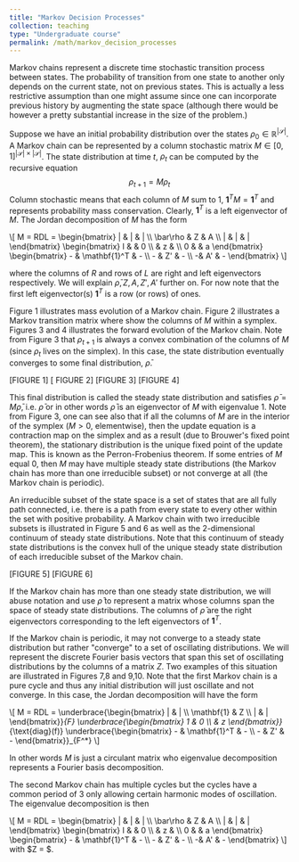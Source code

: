 ```yaml
---
title: "Markov Decision Processes"
collection: teaching
type: "Undergraduate course"
permalink: /math/markov_decision_processes
---
```


Markov chains represent a discrete time stochastic transition process between states.  The probability of transition from one state to another only depends on the current state, not on previous states.  This is actually a less restrictive assumption than one might assume since one can incorporate previous history by augmenting the state space (although there would be however a pretty substantial increase in the size of the problem.)


Suppose we have an initial probability distribution over the states $\rho_0 \in \mathbb{R}^{|\mathcal{S}|}$.  A Markov chain can be represented by a column stochastic matrix $M \in [0,1]^{|\mathcal{S}|\times|\mathcal{S}|}$.  The state distribution at time $t$, $\rho_t$ can be computed by the recursive equation
$$ \rho_{t+1} = M \rho_t $$
Column stochastic means that each column of $M$ sum to $1$, $\mathbf{1}^TM = \mathbf{1}^T$ and represents probability mass conservation.  Clearly, $\mathbf{1}^T$ is a left eigenvector of $M$.   The Jordan decomposition of $M$ has the form

\\[
M = RDL  =
\begin{bmatrix} | & | & | \\\\ \bar\rho & Z  & A \\\\ | & | & | \end{bmatrix}
\begin{bmatrix} I &  &  0 \\\\  & z  &  \\\\ 0 &  & a \end{bmatrix}
\begin{bmatrix} - & \mathbf{1}^T & - \\\\ - & Z'  & - \\\\ -& A' & - \end{bmatrix}
\\]

where the columns of $R$ and rows of $L$ are right and left eigenvectors respectively.  We will explain $\bar\rho, Z,A, Z',A'$ further on.  For now note that the first left eigenvector(s) $\mathbf{1}^T$ is a row (or rows) of ones.  


Figure 1 illustrates mass evolution of a Markov chain.  Figure 2 illustrates a Markov transition matrix where show the columns of $M$ within a symplex.    Figures 3 and 4 illustrates the forward evolution of the Markov chain.  Note from Figure 3 that $\rho_{t+1}$ is always a convex combination of the columns of $M$ (since $\rho_t$ lives on the simplex).  In this case, the state distribution eventually converges to some final distribution, $\bar{\rho}$.  

[FIGURE 1] [ FIGURE 2] 
[FIGURE 3] [FIGURE 4]

This final distribution is called the steady state distribution and satisfies $\bar{\rho} = M\bar{\rho}$, i.e. $\bar{\rho}$ or in other words $\bar{\rho}$ is an eigenvector of $M$ with eigenvalue $1$.   Note from Figure 3, one can see also that if all the columns of $M$ are in the interior of the symplex ($M > 0$, elementwise), then the update equation is a contraction map on the simplex and as a result (due to Brouwer's fixed point theorem), the stationary distribution is the unique fixed point of the update map.  This is known as the Perron-Frobenius theorem.  If some entries of $M$ equal 0, then $M$ may have multiple steady state distributions (the Markov chain has more than one irreducible subset) or not converge at all (the Markov chain is periodic).  

An irreducible subset of the state space is a set of states that are all fully path connected, i.e. there is a path from every state to every other within the set with positive probability.   A Markov chain with two irreducible subsets is illustrated in Figure 5 and 6 as well as the 2-dimensional continuum of steady state distributions.  Note that this continuum of steady state distributions is the convex hull of the unique steady state distribution of each irreducible subset of the Markov chain.  

[FIGURE 5] [FIGURE 6]

If the Markov chain has more than one steady state distribution, we will abuse notation and use $\bar{\rho}$ to represent a matrix whose columns span the space of steady state distributions.  The columns of $\bar{\rho}$ are the right eigenvectors corresponding to the left eigenvectors of $\mathbf{1}^T$.  

If the Markov chain is periodic, it may not converge to a steady state distribution but rather "converge" to a set of oscillating distributions.  We will represent the discrete Fourier basis vectors that span this set of oscillating distributions by the columns of a matrix $Z$.  Two examples of this situation are illustrated in Figures 7,8 and 9,10.  Note that the first Markov chain is a pure cycle and thus any initial distribution will just oscillate and not converge.  In this case, the Jordan decomposition will have the form

\\[
M = RDL  =
\underbrace{\begin{bmatrix} | & |  \\\\ \mathbf{1} & Z  \\\\ | & |  \end{bmatrix}}_{F}
\underbrace{\begin{bmatrix} 1 &  0 \\\\  & z  \end{bmatrix}}_{\text{diag}(f)}
\underbrace{\begin{bmatrix} - & \mathbf{1}^T & - \\\\ - & Z'  & - \end{bmatrix}}_{F^*}
\\]

In other words $M$ is just a circulant matrix who eigenvalue decomposition represents a Fourier basis decomposition.  

The second Markov chain has multiple cycles but the cycles have a common period of 3 only allowing certain harmonic modes of oscillation.  The eigenvalue decomposition is then

\\[
M = RDL  =
\begin{bmatrix} | & | & | \\\\ \bar\rho & Z  & A \\\\ | & | & | \end{bmatrix}
\begin{bmatrix} I &  &  0 \\\\  & z  &  \\\\ 0 &  & a \end{bmatrix}
\begin{bmatrix} - & \mathbf{1}^T & - \\\\ - & Z'  & - \\\\ -& A' & - \end{bmatrix}
\\]
with $Z = $.  





